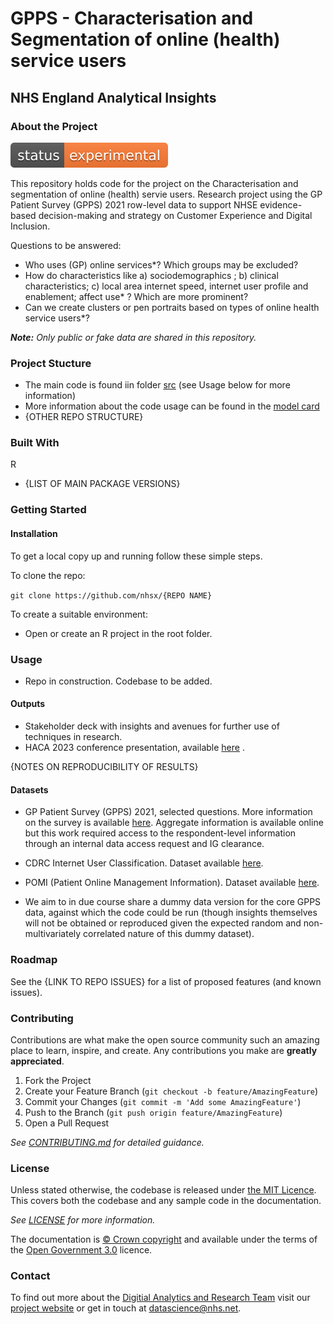 # GPPS - Characterisation and Segmentation of online (health) service users
## NHS England Analytical Insights

### About the Project

[![status: experimental](https://github.com/GIScience/badges/raw/master/status/experimental.svg)](https://github.com/GIScience/badges#experimental)

This repository holds code for the project on the Characterisation and segmentation of online (health) servie users.
Research project using the GP Patient Survey (GPPS) 2021 row-level data to support NHSE evidence-based decision-making and strategy on Customer Experience and Digital Inclusion.

Questions to be answered:
- Who uses (GP) online services*? Which groups may be excluded?
- How do characteristics like a) sociodemographics ; b) clinical characteristics; c) local area internet speed, internet user profile and enablement; affect use* ?
Which are more prominent?
- Can we create clusters or pen portraits based on types of online health service users*?

_**Note:** Only public or fake data are shared in this repository._

### Project Stucture

- The main code is found iin folder [src](./src/) (see Usage below for more information)
- More information about the code usage can be found in the [model card](./model_card.md)
- {OTHER REPO STRUCTURE}

### Built With

R

- {LIST OF MAIN PACKAGE VERSIONS}

### Getting Started

#### Installation

To get a local copy up and running follow these simple steps.

To clone the repo:

`git clone https://github.com/nhsx/{REPO NAME}`

To create a suitable environment:
- Open or create an R project in the root folder.

### Usage
- Repo in construction. Codebase to be added.

#### Outputs
- Stakeholder deck with insights and avenues for further use of techniques in research.
- HACA 2023 conference presentation, available [here](https://youtu.be/mt8LpvVPfUc?si=7mvbf8kBxyhtj_4e) .

{NOTES ON REPRODUCIBILITY OF RESULTS}

#### Datasets
- GP Patient Survey (GPPS) 2021, selected questions. More information on the survey is available [here](https://www.gp-patient.co.uk/surveysandreports2021). Aggregate information is available online but this work required access to the respondent-level information through an internal data access request and IG clearance.
- CDRC Internet User Classification. Dataset available [here](https://data.cdrc.ac.uk/dataset/internet-user-classification).
- POMI (Patient Online Management Information). Dataset available [here](https://digital.nhs.uk/data-and-information/publications/statistical/mi-patient-online-pomi/current).

- We aim to in due course share a dummy data version for the core GPPS data, against which the code could be run (though insights themselves will not be obtained or reproduced given the expected random and non-multivariately correlated nature of this dummy dataset).

### Roadmap

See the {LINK TO REPO ISSUES} for a list of proposed features (and known issues).

### Contributing

Contributions are what make the open source community such an amazing place to learn, inspire, and create. Any contributions you make are **greatly appreciated**.

1. Fork the Project
2. Create your Feature Branch (`git checkout -b feature/AmazingFeature`)
3. Commit your Changes (`git commit -m 'Add some AmazingFeature'`)
4. Push to the Branch (`git push origin feature/AmazingFeature`)
5. Open a Pull Request

_See [CONTRIBUTING.md](./CONTRIBUTING.md) for detailed guidance._

### License

Unless stated otherwise, the codebase is released under [the MIT Licence][mit].
This covers both the codebase and any sample code in the documentation.

_See [LICENSE](./LICENSE) for more information._

The documentation is [© Crown copyright][copyright] and available under the terms
of the [Open Government 3.0][ogl] licence.

[mit]: LICENCE
[copyright]: http://www.nationalarchives.gov.uk/information-management/re-using-public-sector-information/uk-government-licensing-framework/crown-copyright/
[ogl]: http://www.nationalarchives.gov.uk/doc/open-government-licence/version/3/

### Contact

To find out more about the [Digitial Analytics and Research Team](https://www.nhsx.nhs.uk/key-tools-and-info/nhsx-analytics-unit/) visit our [project website](https://nhsx.github.io/AnalyticsUnit/projects.html) or get in touch at [datascience@nhs.net](mailto:datascience@nhs.net).

<!-- ### Acknowledgements -->

